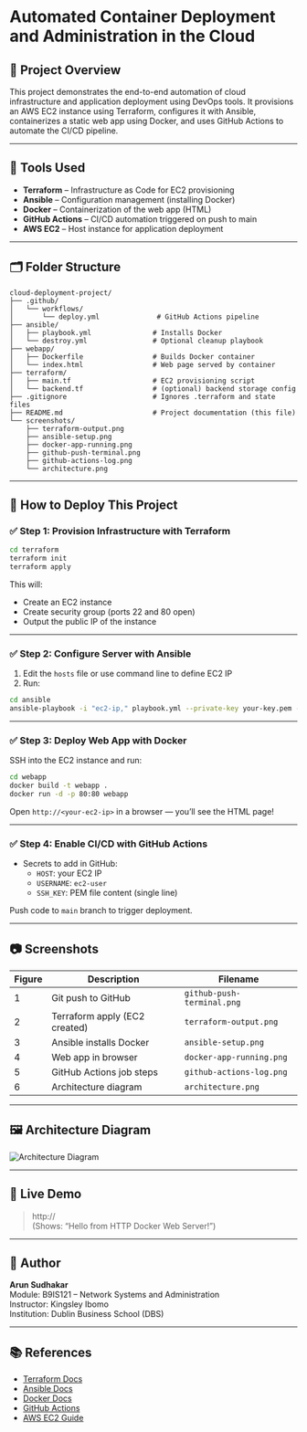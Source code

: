 # Automated Container Deployment and Administration in the Cloud

## 📘 Project Overview
This project demonstrates the end-to-end automation of cloud infrastructure and application deployment using DevOps tools. It provisions an AWS EC2 instance using Terraform, configures it with Ansible, containerizes a static web app using Docker, and uses GitHub Actions to automate the CI/CD pipeline.

---

## 🧰 Tools Used
- **Terraform** – Infrastructure as Code for EC2 provisioning
- **Ansible** – Configuration management (installing Docker)
- **Docker** – Containerization of the web app (HTML)
- **GitHub Actions** – CI/CD automation triggered on push to main
- **AWS EC2** – Host instance for application deployment

---

## 🗂️ Folder Structure
```
cloud-deployment-project/
├── .github/
│   └── workflows/
│       └── deploy.yml              # GitHub Actions pipeline
├── ansible/
│   ├── playbook.yml               # Installs Docker
│   └── destroy.yml                # Optional cleanup playbook
├── webapp/
│   ├── Dockerfile                 # Builds Docker container
│   └── index.html                 # Web page served by container
├── terraform/
│   ├── main.tf                    # EC2 provisioning script
│   └── backend.tf                 # (optional) backend storage config
├── .gitignore                     # Ignores .terraform and state files
├── README.md                      # Project documentation (this file)
└── screenshots/
    ├── terraform-output.png
    ├── ansible-setup.png
    ├── docker-app-running.png
    ├── github-push-terminal.png
    ├── github-actions-log.png
    └── architecture.png
```

---

## 🚀 How to Deploy This Project

### ✅ Step 1: Provision Infrastructure with Terraform
```bash
cd terraform
terraform init
terraform apply
```
This will:
- Create an EC2 instance
- Create security group (ports 22 and 80 open)
- Output the public IP of the instance

---

### ✅ Step 2: Configure Server with Ansible
1. Edit the `hosts` file or use command line to define EC2 IP
2. Run:
```bash
cd ansible
ansible-playbook -i "ec2-ip," playbook.yml --private-key your-key.pem -u ec2-user
```

---

### ✅ Step 3: Deploy Web App with Docker
SSH into the EC2 instance and run:
```bash
cd webapp
docker build -t webapp .
docker run -d -p 80:80 webapp
```

Open `http://<your-ec2-ip>` in a browser — you’ll see the HTML page!

---

### ✅ Step 4: Enable CI/CD with GitHub Actions
- Secrets to add in GitHub:
  - `HOST`: your EC2 IP
  - `USERNAME`: `ec2-user`
  - `SSH_KEY`: PEM file content (single line)

Push code to `main` branch to trigger deployment.

---

## 📷 Screenshots

| Figure | Description | Filename |
|--------|-------------|----------|
| 1 | Git push to GitHub | `github-push-terminal.png` |
| 2 | Terraform apply (EC2 created) | `terraform-output.png` |
| 3 | Ansible installs Docker | `ansible-setup.png` |
| 4 | Web app in browser | `docker-app-running.png` |
| 5 | GitHub Actions job steps | `github-actions-log.png` |
| 6 | Architecture diagram | `architecture.png` |

---

## 🖼️ Architecture Diagram

![Architecture Diagram](./screenshots/architecture.png)

---

## 🔗 Live Demo
> http://<your-ec2-ip>  
(Shows: “Hello from HTTP Docker Web Server!”)

---

## 👤 Author
**Arun Sudhakar**  
Module: B9IS121 – Network Systems and Administration  
Instructor: Kingsley Ibomo  
Institution: Dublin Business School (DBS)

---

## 📚 References
- [Terraform Docs](https://developer.hashicorp.com/terraform)
- [Ansible Docs](https://docs.ansible.com/)
- [Docker Docs](https://docs.docker.com/)
- [GitHub Actions](https://docs.github.com/en/actions)
- [AWS EC2 Guide](https://docs.aws.amazon.com/ec2)
